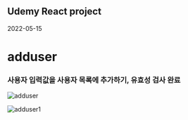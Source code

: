 ## Udemy React project
 2022-05-15
#  adduser

### 사용자 입력값을 사용자 목록에 추가하기, 유효성 검사 완료

![adduser](https://user-images.githubusercontent.com/96061695/175311632-a25ae0ad-7277-40c8-9127-6e2ec1128a24.png)

![adduser1](https://user-images.githubusercontent.com/96061695/175311658-be068939-3b88-4e17-a8e4-d7f91d4ec299.png)
